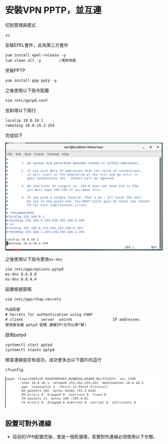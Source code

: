 # 安裝VPN PPTP，並互連

切到管理員模式

    su

安裝EPEL套件，此為第三方套件

    yum install epel-release -y
    tum clean all -y        /清除快取

安裝PPTP

    yum install ppp pptp -y

之後使用以下指令配置

    vim /etc/pptpd.conf

並新增以下兩行

    localip 10.0.10.1
    remoteip 10.0.10.2-254
完成如下

![示意圖](homework.PNG)

之後使用以下指令更改`ms-dns`

    vim /etc/ppp/options.pptpd
    ms-dns 8.8.8.8
    ms-dns 8.8.4.4

設置帳號密碼

    vim /etc/ppp/chap-secrets

    內容配置
    # Secrets for authentication using CHAP
    # client        server  secret                  IP addresses
    使用者名稱 pptpd 密碼 連線IP(也可以用*號)

啟用pptpd

    systemctl start pptpd
    systemctl stauts pptpd

檢查連線是否有成功，成功會多出以下圖片的這行

    ifconfig

![示意圖](homework02.PNG)

## 設置可對外連線

* 目前的VPN配置完後，會是一個死循環，若要對外連線必須使用以下步驟。




